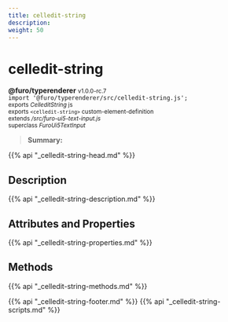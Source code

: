 ```yaml
---
title: celledit-string
description: 
weight: 50
---
```


# celledit-string
**@furo/typerenderer** <small>v1.0.0-rc.7</small>
<br>`import '@furo/typerenderer/src/celledit-string.js';`<small>
<br>exports *CelleditString* js
<br>exports `<celledit-string>` custom-element-definition
<br>extends */src/furo-ui5-text-input.js*
<br>superclass *FuroUi5TextInput*</small>

> **Summary:** 

{{% api "_celledit-string-head.md" %}}

## Description



{{% api "_celledit-string-description.md" %}}


## Attributes and Properties
{{% api "_celledit-string-properties.md" %}}



## Methods
{{% api "_celledit-string-methods.md" %}}





{{% api "_celledit-string-footer.md" %}}
{{% api "_celledit-string-scripts.md" %}}
